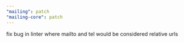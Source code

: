 ```yaml
---
"mailing": patch
"mailing-core": patch
---
```


fix bug in linter where mailto and tel would be considered relative urls
